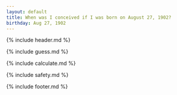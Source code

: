 ```yaml
---
layout: default
title: When was I conceived if I was born on August 27, 1902?
birthday: Aug 27, 1902
---
```


{% include header.md %}

{% include guess.md %}

{% include calculate.md %}

{% include safety.md %}

{% include footer.md %}



